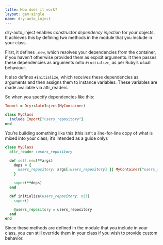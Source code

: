 ```yaml
---
title: How does it work?
layout: gem-single
name: dry-auto_inject
---
```


dry-auto\_inject enables _constructor dependency injection_ for your objects. It achieves this by defining two methods in the module that you include in your class.

First, it defines `.new`, which resolves your dependencies from the container, if you haven't otherwise provided them as expicit arguments. It then passes these dependencies as arguments onto `#initialize`, as per Ruby’s usual behaviour.

It also defines `#initialize`, which receives these dependencies as arguments and then assigns them to instance variables. These variables are made available via attr\_readers.

So when you specify dependencies like this:

```ruby
Import = Dry::AutoInject(MyContainer)

class MyClass
  include Import["users_repository"]
end
```

You’re building something like this (this isn’t a line-for-line copy of what is mixed into your class; it’s intended as a guide only):

```ruby
class MyClass
  attr_reader :users_repository

  def self.new(**args)
    deps = {
      users_repository: args[:users_repository] || MyContainer["users_repository"]
    }

    super(**deps)
  end

  def initialize(users_repository: nil)
    super()

    @users_repository = users_repository
  end
end
```

Since these methods are defined in the module that you include in your class, you can still override them in your class if you wish to provide custom behavior.
